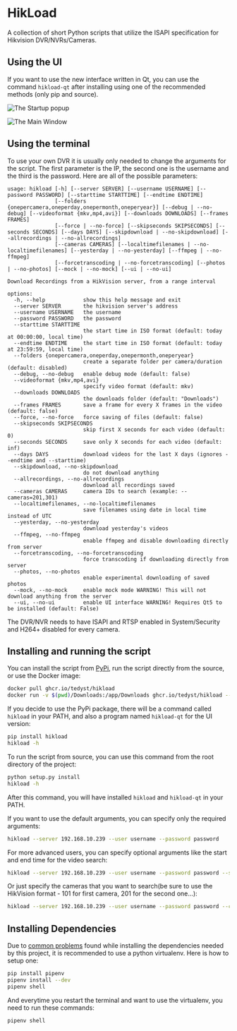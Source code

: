 # HikLoad

A collection of short Python scripts that utilize the ISAPI specification for Hikvision DVR/NVRs/Cameras.

## Using the UI

If you want to use the new interface written in Qt, you can use the command `hikload-qt` after installing using one of the recommended methods (only pip and source). 

![The Startup popup](docs/startup.png)

![The Main Window](docs/mainwindow.png)

## Using the terminal

To use your own DVR it is usually only needed to change the arguments for the script. The first parameter is the IP, the second one is the username and the third is the password. Here are all of the possible parameters:

```
usage: hikload [-h] [--server SERVER] [--username USERNAME] [--password PASSWORD] [--starttime STARTTIME] [--endtime ENDTIME]
               [--folders {onepercamera,oneperday,onepermonth,oneperyear}] [--debug | --no-debug] [--videoformat {mkv,mp4,avi}] [--downloads DOWNLOADS] [--frames FRAMES]
               [--force | --no-force] [--skipseconds SKIPSECONDS] [--seconds SECONDS] [--days DAYS] [--skipdownload | --no-skipdownload] [--allrecordings | --no-allrecordings]
               [--cameras CAMERAS] [--localtimefilenames | --no-localtimefilenames] [--yesterday | --no-yesterday] [--ffmpeg | --no-ffmpeg]
               [--forcetranscoding | --no-forcetranscoding] [--photos | --no-photos] [--mock | --no-mock] [--ui | --no-ui]

Download Recordings from a HikVision server, from a range interval

options:
  -h, --help            show this help message and exit
  --server SERVER       the hikvision server's address
  --username USERNAME   the username
  --password PASSWORD   the password
  --starttime STARTTIME
                        the start time in ISO format (default: today at 00:00:00, local time)
  --endtime ENDTIME     the start time in ISO format (default: today at 23:59:59, local time)
  --folders {onepercamera,oneperday,onepermonth,oneperyear}
                        create a separate folder per camera/duration (default: disabled)
  --debug, --no-debug   enable debug mode (default: false)
  --videoformat {mkv,mp4,avi}
                        specify video format (default: mkv)
  --downloads DOWNLOADS
                        the downloads folder (default: "Downloads")
  --frames FRAMES       save a frame for every X frames in the video (default: false)
  --force, --no-force   force saving of files (default: false)
  --skipseconds SKIPSECONDS
                        skip first X seconds for each video (default: 0)
  --seconds SECONDS     save only X seconds for each video (default: inf)
  --days DAYS           download videos for the last X days (ignores --endtime and --starttime)
  --skipdownload, --no-skipdownload
                        do not download anything
  --allrecordings, --no-allrecordings
                        download all recordings saved
  --cameras CAMERAS     camera IDs to search (example: --cameras=201,301)
  --localtimefilenames, --no-localtimefilenames
                        save filenames using date in local time instead of UTC
  --yesterday, --no-yesterday
                        download yesterday's videos
  --ffmpeg, --no-ffmpeg
                        enable ffmpeg and disable downloading directly from server
  --forcetranscoding, --no-forcetranscoding
                        force transcoding if downloading directly from server
  --photos, --no-photos
                        enable experimental downloading of saved photos
  --mock, --no-mock     enable mock mode WARNING! This will not download anything from the server
  --ui, --no-ui         enable UI interface WARNING! Requires Qt5 to be installed (default: False)
```

The DVR/NVR needs to have ISAPI and RTSP enabled in System/Security and H264+ disabled for every camera.

## Installing and running the script

You can install the script from [PyPi](https://pypi.org/project/hikload/), run the script directly from the source, or use the Docker image:

```bash
docker pull ghcr.io/tedyst/hikload
docker run -v $(pwd)/Downloads:/app/Downloads ghcr.io/tedyst/hikload --server 192.168.10.239 --user admin --password password
```

If you decide to use the PyPi package, there will be a command called `hikload` in your PATH, and also a program named `hikload-qt` for the UI version:
```bash
pip install hikload
hikload -h
```

To run the script from source, you can use this command from the root directory of the project:
```bash
python setup.py install
hikload -h
```
After this command, you will have installed `hikload` and `hikload-qt` in your PATH.

If you want to use the default arguments, you can specify only the required arguments:

```bash
hikload --server 192.168.10.239 --user username --password password
```

For more advanced users, you can specify optional arguments like the start and end time for the video search:

```bash
hikload --server 192.168.10.239 --user username --password password --starttime 2021-09-19T03:00:00+03:00 --endtime 2021-09-20T04:00:00+00:00
```

Or just specify the cameras that you want to search(be sure to use the HikVision format - 101 for first camera, 201 for the second one...):

```bash
hikload --server 192.168.10.239 --user username --password password --cameras=201,301
```

## Installing Dependencies

Due to [common problems](https://github.com/kkroening/ffmpeg-python/issues/174#issuecomment-561546739) found while installing the dependencies needed by this project, it is recommended to use a python virtualenv. Here is how to setup one:

```bash
pip install pipenv
pipenv install --dev
pipenv shell
```

And everytime you restart the terminal and want to use the virtualenv, you need to run these commands:

```bash
pipenv shell
```